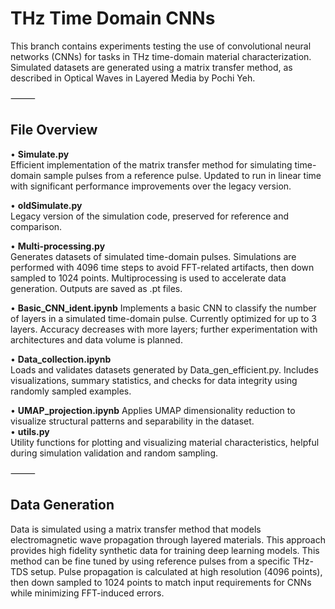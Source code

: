 # THz Time Domain CNNs

This branch contains experiments testing the use of convolutional neural networks (CNNs) for tasks in THz time-domain material characterization. Simulated datasets are generated using a matrix transfer method, as described in Optical Waves in Layered Media by Pochi Yeh.

⸻

## File Overview
•	**Simulate.py**  
Efficient implementation of the matrix transfer method for simulating time-domain sample pulses from a reference pulse. Updated to run in linear time with significant performance improvements over the legacy version.  

•	**oldSimulate.py**  
Legacy version of the simulation code, preserved for reference and comparison.  

•   **Multi-processing.py**  
Generates datasets of simulated time-domain pulses. Simulations are performed with 4096 time steps to avoid FFT-related artifacts, then down sampled to 1024 points.   Multiprocessing is used to accelerate data generation. Outputs are saved as .pt files.   

•	**Basic_CNN_ident.ipynb**
Implements a basic CNN to classify the number of layers in a simulated time-domain pulse. Currently optimized for up to 3 layers. Accuracy decreases with more layers; further experimentation with architectures and data volume is planned.  

•	**Data_collection.ipynb**  
Loads and validates datasets generated by Data_gen_efficient.py. Includes visualizations, summary statistics, and checks for data integrity using randomly sampled examples.

•	**UMAP_projection.ipynb**
Applies UMAP dimensionality reduction to visualize structural patterns and separability in the dataset.  
•	**utils.py**  
Utility functions for plotting and visualizing material characteristics, helpful during simulation validation and random sampling.

⸻

## Data Generation

Data is simulated using a matrix transfer method that models electromagnetic wave propagation through layered materials. This approach provides high fidelity synthetic data for training deep learning models. This method can be fine tuned by using reference pulses from a specific THz-TDS setup. Pulse propagation is calculated at high resolution (4096 points), then down sampled to 1024 points to match input requirements for CNNs while minimizing FFT-induced errors.